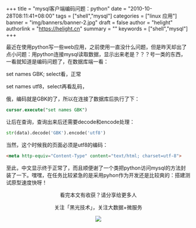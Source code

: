 +++
title = "mysql客户端编码问题：python"
date = "2010-10-28T08:11:41+08:00"
tags = ["shell","mysql"]
categories = ["linux 应用"]
banner = "img/banners/banner-2.jpg"
draft = false
author = "helight"
authorlink = "https://helight.cn"
summary = ""
keywords = ["shell","mysql"]
+++

最近在使用python写一些web应用，之前使用一直没什么问题，但是昨天却出了点小问题：用python连接mysql读取数据，显示出来老是？？？号一类的东西，一看就知道是编码问题了，在数据库端一看：

set names GBK; select看，正常

set names utf8，select再看乱码，

俄，编码就是GBK的了，所以在连接了数据库后执行了下：
``` sql
cursor.execute("set names GBK")
```

让后在查询，查询出来后还需要decode和encode处理：
``` python
str(data).decode('GBK').encode('utf8')
```
当然，这个时候我的页面必须是utf8的编码：

``` html
<meta http-equiv="Content-Type" content="text/html; charset=utf-8">
```

至此，中文显示终于正常了，而且顺便谢了一个类把python访问mysql的方法封装了一下。嘿嘿，在任务比较紧急的是采用pyhon作为开发还是比较爽的：搭建测试原型速度快呀！

<center>
看完本文有收获？请分享给更多人<br>

关注「黑光技术」，关注大数据+微服务<br>

![](/img/qrcode_helight_tech.jpg)
</center>
